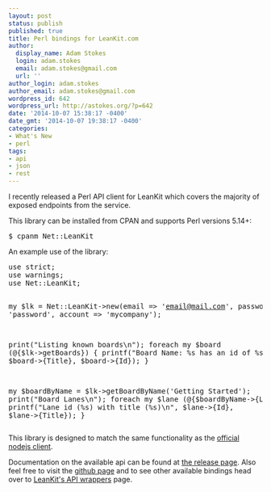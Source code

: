 ```yaml
---
layout: post
status: publish
published: true
title: Perl bindings for LeanKit.com
author:
  display_name: Adam Stokes
  login: adam.stokes
  email: adam.stokes@gmail.com
  url: ''
author_login: adam.stokes
author_email: adam.stokes@gmail.com
wordpress_id: 642
wordpress_url: http://astokes.org/?p=642
date: '2014-10-07 15:38:17 -0400'
date_gmt: '2014-10-07 19:38:17 -0400'
categories:
- What's New
- perl
tags:
- api
- json
- rest
---
```

<p>I recently released a Perl API client for LeanKit which covers the majority of exposed endpoints from the service.</p>
<p>This library can be installed from CPAN and supports Perl versions 5.14+:</p>
<pre>$ cpanm Net::LeanKit</pre>
<p>An example use of the library:</p>
<pre>use strict;
use warnings;
use Net::LeanKit;

my $lk = Net::LeanKit->new(email => 'email@mail.com',
                           password => 'password',
                           account => 'mycompany');

print("Listing known boards\n");
foreach my $board (@{$lk->getBoards}) {
  printf("Board Name: %s has an id of %s\n", $board->{Title}, $board->{Id});
}

my $boardByName = $lk->getBoardByName('Getting Started');
print("Board Lanes\n");
foreach my $lane (@{$boardByName->{Lanes}}) {
  printf("Lane id (%s) with title (%s)\n", $lane->{Id}, $lane->{Title});
}
</pre>
<p>This library is designed to match the same functionality as the <a href="https://github.com/LeanKit/leankit-node-client">official nodejs client</a>.</p>
<p>Documentation on the available api can be found at <a href="https://metacpan.org/pod/Net::LeanKit">the release page</a>. Also feel free to visit the <a href="https://github.com/battlemidget/p5-leankit">github page</a> and to see other available bindings head over to <a href="https://support.leankit.com/entries/28686507-Other-LeanKit-API-Wrappers-and-Examples">LeanKit's API wrappers</a> page.</p>
